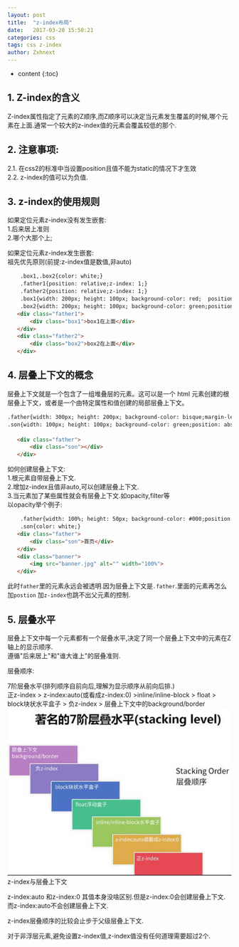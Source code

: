 ```yaml
---
layout: post
title:  "z-index布局"
date:   2017-03-20 15:50:21
categories: css
tags: css z-index
author: Zxhnext
---
```


* content
{:toc}
## 1. Z-index的含义

Z-index属性指定了元素的Z顺序,而Z顺序可以决定当元素发生覆盖的时候,哪个元素在上面.通常一个较大的z-index值的元素会覆盖较低的那个.  

## 2. 注意事项: 
2.1. 在css2的标准中当设置position且值不能为static的情况下才生效  
2.2. z-index的值可以为负值.  



## 3. z-index的使用规则

如果定位元素z-index没有发生嵌套:  
1.后来居上准则  
2.哪个大那个上;  

如果定位元素z-index发生嵌套:  
祖先优先原则(前提:z-index值是数值,非auto)
```html
    .box1,.box2{color: white;}
    .father1{position: relative;z-index: 1;}
    .father2{position: relative;z-index: 1;}
    .box1{width: 200px; height: 100px; background-color: red;  position:absolute;z-index: 2;text-align: right;}
    .box2{width: 200px; height: 100px; background-color: green;position: absolute;margin-left: 100px; z-index: 1;}  
   <div class="father1">
       <div class="box1">box1在上面</div> 
   </div>
   <div class="father2">
       <div class="box2">box2在上面</div> 
   </div>
```

## 4. 层叠上下文的概念

层叠上下文就是一个包含了一组堆叠层的元素。这可以是一个 html 元素创建的根层叠上下文，或者是一个由特定属性和值创建的局部层叠上下文。
```html
.father{width: 300px; height: 200px; background-color: bisque;margin-left: 200px;} 
.son{width: 100px; height: 100px; background-color: green;position: absolute; z-index: -1;margin-left: -50px;}

   <div class="father">
       <div class="son"></div>
   </div>
```
如何创建层叠上下文:  
1.根元素自带层叠上下文.  
2.增加z-index且值非auto,可以创建层叠上下文.  
3.当元素加了某些属性就会有层叠上下文.如opacity,filter等  
以opacity举个例子:
```html
    .father{width: 100%; height: 50px; background-color: #000;position: absolute;opacity: 0.5;} 
    .son{color: white;}
   <div class="father">
       <div class="son">首页</div>
   </div>
   <div class="banner">
       <img src="banner.jpg" alt="" width="100%">
   </div>
```
此时`father`里的元素永远会被透明.因为层叠上下文是`.father`.里面的元素再怎么加`postion` 加`z-index`也跳不出父元素的控制.

## 5. 层叠水平

层叠上下文中每一个元素都有一个层叠水平,决定了同一个层叠上下文中的元素在Z轴上的显示顺序.  
遵循"后来居上"和"谁大谁上"的层叠准则.  

层叠顺序:  

7阶层叠水平(排列顺序自前向后,理解为显示顺序从前向后排.)  
正z-index > z-index:auto(或看成z-index:0) >inline/inline-block > float > block块状水平盒子 > 负z-index > 层叠上下文中的background/border  
![层叠顺序图](../images/cengdieshunxu.jpg)  
z-index与层叠上下文  

z-index:auto 和z-index:0 其值本身没啥区别.但是z-index:0会创建层叠上下文.而z-index:auto不会创建层叠上下文.  

z-index层叠顺序的比较会止步于父级层叠上下文.  

对于非浮层元素,避免设置z-index值,z-index值没有任何道理需要超过2个.